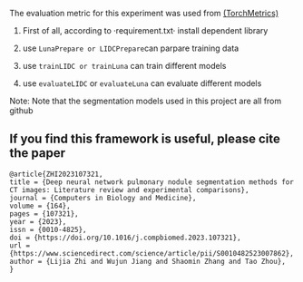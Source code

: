 The evaluation metric for this experiment was used from [(TorchMetrics)](https://torchmetrics.readthedocs.io/en/stable/)

1. First of all, according to ·requirement.txt· install dependent library
  
2. use `LunaPrepare or LIDCPrepare`can parpare training data
  
3. use `trainLIDC or trainLuna` can train different models
  
4. use `evaluateLIDC` or `evaluateLuna` can evaluate different models

Note: Note that the segmentation models used in this project are all from github


## If you find this framework is useful, please cite the paper  
```
@article{ZHI2023107321,
title = {Deep neural network pulmonary nodule segmentation methods for CT images: Literature review and experimental comparisons},
journal = {Computers in Biology and Medicine},
volume = {164},
pages = {107321},
year = {2023},
issn = {0010-4825},
doi = {https://doi.org/10.1016/j.compbiomed.2023.107321},
url = {https://www.sciencedirect.com/science/article/pii/S0010482523007862},
author = {Lijia Zhi and Wujun Jiang and Shaomin Zhang and Tao Zhou},
} 
```
